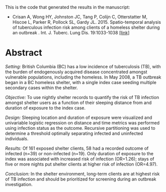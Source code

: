 This is the code that generated the results in the manuscript:

* Crisan A, Wong HY, Johnston JC, Tang P, Colijn C, Otterstatter M, Hiscoe L, Parker R, Pollock SL, Gardy JL. 2015. Spatio-temporal analysis of tuberculous infection risk among clients of a homeless shelter during an outbreak . Int. J. Tuberc. Lung Dis. 19:1033-1038 [[link]](http://www.ncbi.nlm.nih.gov/pubmed/26260820)

# Abstract
*Setting:*  British Columbia (BC) has a low incidence of tuberculosis (TB), with the burden of endogenously acquired disease concentrated amongst vulnerable populations, including the homeless. In May 2008, a TB outbreak began in a BC homeless shelter, with a single index case seeding multiple secondary cases within the shelter.

*Objective:* To use nightly shelter records to quantify the risk of TB infection amongst shelter users as a function of their sleeping distance from and duration of exposure to the index case.

*Design:* Sleeping location and duration of exposure were visualized and univariable logistic regression on distance and time metrics was performed using infection status as the outcome. Recursive partitioning was used to determine a threshold optimally separating infected and uninfected individuals.

*Results:* Of 161 exposed shelter clients, 58 had a recorded outcome of infected (n=39) or non-infected (n=19). Only duration of exposure to the index was associated with increased risk of infection (OR=1.26); stays of five or more nights put shelter clients at higher risk of infection (OR=4.97). 

*Conclusion:*  In the shelter environment, long-term clients are at highest risk of TB infection and should be prioritized for screening during an outbreak investigation.
